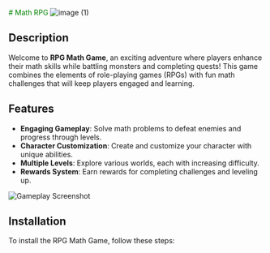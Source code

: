 <font color= "green"> # Math RPG </font>
![image (1)](https://github.com/user-attachments/assets/84255752-007a-4335-a650-64601b110fe1)


## Description

Welcome to **RPG Math Game**, an exciting adventure where players enhance their math skills while battling monsters and completing quests! This game combines the elements of role-playing games (RPGs) with fun math challenges that will keep players engaged and learning.

## Features

- **Engaging Gameplay**: Solve math problems to defeat enemies and progress through levels.
- **Character Customization**: Create and customize your character with unique abilities.
- **Multiple Levels**: Explore various worlds, each with increasing difficulty.
- **Rewards System**: Earn rewards for completing challenges and leveling up.

![Gameplay Screenshot](https://via.placeholder.com/600x300) <!-- Replace with your gameplay screenshot URL -->

## Installation

To install the RPG Math Game, follow these steps:
